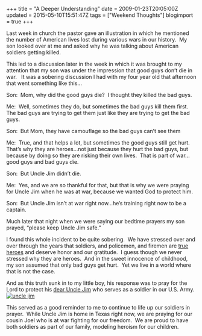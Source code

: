 +++
title = "A Deeper Understanding"
date = 2009-01-23T20:05:00Z
updated = 2015-05-10T15:51:47Z
tags = ["Weekend Thoughts"]
blogimport = true 
+++

Last week in church the pastor gave an illustration in which he mentioned the number of American lives lost during various wars in our history.  My son looked over at me and asked why he was talking about American soldiers getting killed.  

This led to a discussion later in the week in which it was brought to my attention that my son was under the impression that good guys don’t die in war.   It was a sobering discussion I had with my four year old that afternoon that went something like this...  


Son:  Mom, why did the good guys die?  I thought they killed the bad guys.
  


Me:  Well, sometimes they do, but sometimes the bad guys kill them first.  The bad guys are trying to get them just like they are trying to get the bad guys.
  


Son:  But Mom, they have camouflage so the bad guys can’t see them
  


Me:  True, and that helps a lot, but sometimes the good guys still get hurt.  That’s why they are heroes…not just because they hurt the bad guys, but because by doing so they are risking their own lives.  That is part of war…good guys and bad guys die.
  


Son:  But Uncle Jim didn’t die.
  


Me:  Yes, and we are so thankful for that, but that is why we were praying for Uncle Jim when he was at war, because we wanted God to protect him.
  


Son:  But Uncle Jim isn’t at war right now…he’s training right now to be a captain. 
  

Much later that night when we were saying our bedtime prayers my son prayed, “please keep Uncle Jim safe.”  

I found this whole incident to be quite sobering.  We have stressed over and over through the years that soldiers, and policemen, and firemen are [true heroes](http://lifeatthecircus.com/2008/11/11/true-heroes/) and deserve honor and our gratitude.  I guess though we never stressed why they are heroes.  And in the sweet innocence of childhood, my son assumed that only bad guys get hurt.  Yet we live in a world where that is not the case.  

And as this truth sunk in to my little boy, his response was to pray for the Lord to protect his [dear Uncle Jim](http://anotherstelladay.blogspot.com/2008/10/weekend-notes-one-with-ferry.html) who serves as a soldier in our U.S. Army.  [![uncle jim](https://latc.s3.amazonaws.com/wp-content/uploads/2009/01/unclejim-thumb.jpg "uncle jim")](https://latc.s3.amazonaws.com/wp-content/uploads/2009/01/unclejim.jpg)  

This served as a good reminder to me to continue to life up our soldiers in prayer.  While Uncle Jim is home in Texas right now, we are praying for our cousin Joel who is at war fighting for our freedom.  We are proud to have both soldiers as part of our family, modeling heroism for our children.
